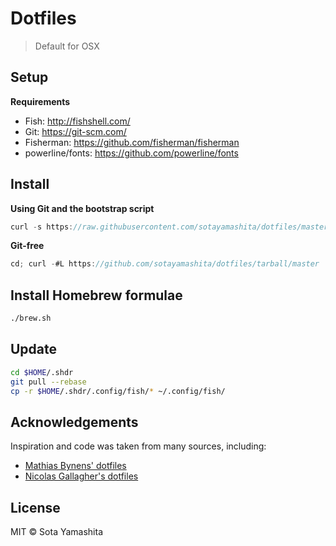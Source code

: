 # Dotfiles

> Default for OSX

## Setup

**Requirements**

* Fish: http://fishshell.com/
* Git: https://git-scm.com/
* Fisherman: https://github.com/fisherman/fisherman
* powerline/fonts: https://github.com/powerline/fonts

## Install

**Using Git and the bootstrap script**

```javascript
curl -s https://raw.githubusercontent.com/sotayamashita/dotfiles/master/install.sh | sh
```

**Git-free**

```javascript
cd; curl -#L https://github.com/sotayamashita/dotfiles/tarball/master | tar -xzv --strip-components 1 --exclude={README.md,bootstrap.sh,LICENSE-MIT.txt}
```

## Install Homebrew formulae

```bash
./brew.sh
```

## Update

```bash
cd $HOME/.shdr
git pull --rebase
cp -r $HOME/.shdr/.config/fish/* ~/.config/fish/
```

## Acknowledgements

Inspiration and code was taken from many sources, including:

* [Mathias Bynens' dotfiles](https://github.com/mathiasbynens/dotfiles)
* [Nicolas Gallagher's dotfiles](https://github.com/necolas/dotfiles)

## License

MIT © Sota Yamashita
